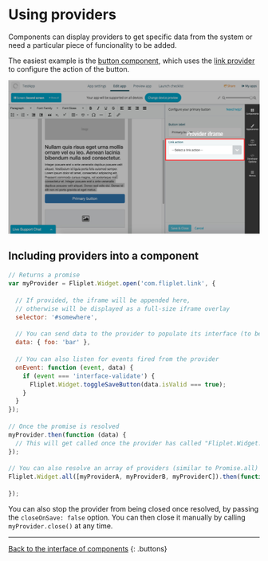 # Using providers

Components can display providers to get specific data from the system or need a particular piece of funcionality to be added.

The easiest example is the [button component](https://github.com/Fliplet/fliplet-widget-primary-button), which uses the [link provider](https://github.com/Fliplet/fliplet-widget-link) to configure the action of the button.

![Provider frame](../assets/img/provider-frame.jpg)

## Including providers into a component

```js
// Returns a promise
var myProvider = Fliplet.Widget.open('com.fliplet.link', {

  // If provided, the iframe will be appended here,
  // otherwise will be displayed as a full-size iframe overlay
  selector: '#somewhere',

  // You can send data to the provider to populate its interface (to be used like instance data)
  data: { foo: 'bar' },

  // You can also listen for events fired from the provider
  onEvent: function (event, data) {
    if (event === 'interface-validate') {
      Fliplet.Widget.toggleSaveButton(data.isValid === true);
    }
  }
});

// Once the promise is resolved
myProvider.then(function (data) {
  // This will get called once the provider has called "Fliplet.Widget.save()"
});

// You can also resolve an array of providers (similar to Promise.all)
Fliplet.Widget.all([myProviderA, myProviderB, myProviderC]).then(function () {

});
```

You can also stop the provider from being closed once resolved, by passing the `closeOnSave: false` option. You can then close it manually by calling `myProvider.close()` at any time.

---

[Back to the interface of components](Interface.md)
{: .buttons}